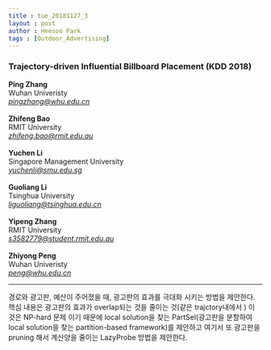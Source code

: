 ```yaml
---
title : tue_20181127_3
layout : post
author : Heesoo Park
tags : [Outdoor_Advertising]
---
```


<h3>Trajectory-driven Influential Billboard Placement (KDD 2018)</h3>


<p>

<b>Ping Zhang</b><br/>
Wuhan Univeristy<br/>
<em>pingzhang@whu.edu.cn</em><br/><Br/>
<b>Zhifeng Bao</b><br/>
RMIT University<br/>
<em>zhifeng.bao@rmit.edu.au</em><Br/><br/>
<b>Yuchen Li</b><br/>
Singapore Management University<br/>
<em>yuchenli@smu.edu.sg</em><br/><Br/>
<b>Guoliang Li</b><Br/>
Tsinghua University<br/>
<em>liguoliang@tsinghua.edu.cn</em><Br/><br/>
<b>Yipeng Zhang</b><Br/>
RMIT University<br/>
<em>s3582779@student.rmit.edu.au</em><br/><br/>
<b>Zhiyong Peng</b><Br/>
Wuhan Univeristy<br/>
<em>peng@whu.edu.cn</em><Br/>



</p>

<hr />
<p>
경로와 광고판, 예산이 주어졌을 때, 광고판의 효과를 극대화 시키는 방법을 제안한다. 핵심 내용은 광고판의 효과가 overlap되는 것을 줄이는 것(같은 trajctory내에서 ) 이 것은 NP-hard 문제 이기 때문에 local solution을 찾는 PartSel(광고판을 분할하여 local solution을 찾는 partition-based framework)를 제안하고 여기서 또 광고판을 pruning 해서 계산양을 줄이는 LazyProbe 방법을 제안한다.
</p>
